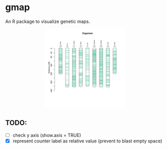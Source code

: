 # gmap
An R package to visualize genetic maps.


<p align="center">
<img src="/img/example.svg" style="width:50%;">
</p>

## TODO:
- [ ] check y axis (show.axis = TRUE)
- [x] represent counter label as relative value (prevent to blast empty space)

